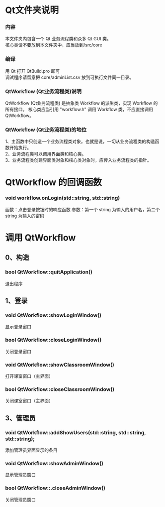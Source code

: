 # Qt文件夹说明

### 内容
本文件夹内包含一个 Qt 业务流程类和众多 Qt GUI 类。<br/>
核心类请不要放到本文件夹中，应当放到/src/core

### 编译
用 Qt 打开 QtBuild.pro 即可<br/>
调试程序请留意把 core/adminList.csv 放到可执行文件同一目录。

### QtWorkflow (Qt业务流程类)说明
QtWorkflow (Qt业务流程类) 是抽象类 Workflow 的派生类，实现 Workflow 的所有接口。
核心类应当引用 "workflow.h" 调用 Workflow 类，不应直接调用 QtWorkflow。

### QtWorkflow (Qt业务流程类)的地位
1、主函数中只创造一个业务流程类对象。也就是说，一切从业务流程类的构造函数开始执行。<br/>
2、业务流程类可以调用界面类和核心类。<br/>
3、业务流程类创建界面类对象和核心类对象时，应传入业务流程类的指针。<br/>

# QtWorkflow 的回调函数

### void workflow.onLogin(std::string, std::string)
函数：点击登录按钮时的响应函数
参数：第一个 string 为输入的用户名，第二个 string 为输入的密码

# 调用 QtWorkflow

## 0、构造

###

### bool QtWorkflow::quitApplication()
退出程序

## 1、登录

### void QtWorkflow::showLoginWindow()
显示登录窗口

### bool QtWorkflow::closeLoginWindow()
关闭登录窗口

### void QtWorkflow::showClassroomWindow()
打开课室窗口（主界面）

### bool QtWorkflow::closeClassroomWindow()
关闭课室窗口（主界面）

## 3、管理员

### void QtWorkflow::addShowUsers(std::string, std::string, std::string);
添加管理员界面显示的条目

### void QtWorkflow::showAdminWindow()
显示管理员窗口

### bool QtWorkflow::.closeAdminWindow()
关闭管理员窗口
